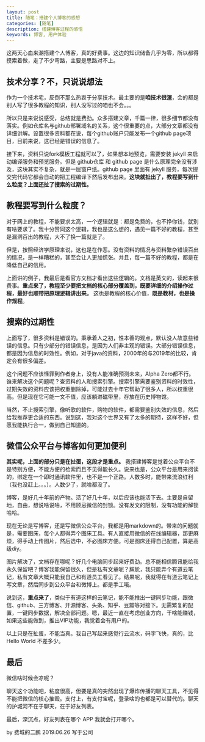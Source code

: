 ```yaml
---
layout: post
title: 随笔：搭建个人博客的感想
categories: [随笔]
description: 搭建博客过程的感悟
keywords: 博客, 用户体验
---
```


这两天心血来潮搭建个人博客，真的好费事。这边的知识储备几乎为零，所以都得摸索着做，走了不少弯路，主要是思路对不上。

## 技术分享？不，只说说想法

作为一个技术宅，反倒不那么热衷于分享技术。最主要的是**咱技术很渣**，会的都是别人写了很多教程的知识，别人没写过的咱也不会。。。

所以只是来说说感受，总结就是费劲。众多搭建文章，千篇一律，很多细节都没有落实。例如仓库名与github部署域名的关系，这个很重要的点，大部分文章都没有详细讲解。设置很多资料都在说，每个github账户只能发布一个github page项目，目前来说，这已经是错误的信息了。

接下来，资料只说fork模板工程就可以了，如果想本地预览，需要安装 jekyll 来启动编译服务和预览服务。但是 github仓库 和  github page 是什么原理完全没有涉及，这块其实不复杂，就是一层窗户纸。github page 里面有 jekyll 服务，每次提交完代码它都会自动的把工程编译下然后发布出来。**这块就扯出了，教程要写到什么粒度？上面还扯了搜索的过期性。**

## 教程要写到什么粒度？

对于网上的教程，不能要求太高，一个逻辑就是：都是免费的，也不挣你钱，就别有啥要求了。我十分赞同这个逻辑，我也是这么想的，遇见一篇不好的教程，甚至是漏洞百出的教程，大不了换一篇就是了。

但是，按照经济学原理来说，这也是在作恶。没有资料的情况与资料繁杂错误百出的情况，是一样糟糕的，甚至会让人更加慌张。并且，每一篇不好的教程，都是在降低自己的信用。

上面讲的例子，我最后是看官方文档才看出这些逻辑的。文档是英文的，读起来很费事。**重点来了，教程至少要把文档的核心部分覆盖到，既要详细的介绍操作过程，最好也顺带把原理逻辑讲出来。** 这也是教程的核心价值，**既是教材，也是操作规程**。

## 搜索的过期性

上面写了，很多资料是错误的。秉承着人之初，性本善的观点，默认没人故意些错误的信息。只有少部分的错误信息，是因为人们非主观的错误。大部分错误信息，都是因为信息的时效性。例如，对于java的资料，2000年的与2019年的比较，肯定会有很多偏差。

这个问题不应该怪罪到作者身上，没有人能准确预测未来，Alpha Zero都不行。谁来解决这个问题呢？查资料的人和搜索引擎。搜索引擎需要鉴别资料的时效性，过期失效的资料应该把权重删除掉，可能过去十年它帮助了很多人，所以权重很高。但是现在它可能一文不值，应该躺进磁带里，存放在历史博物馆。

当然，不止搜索引擎，像听歌的软件，购物的软件，都需要鉴别失效的信息，然后给我推荐更合适的东西。说到这，我对这个世界又有了太多的期待，这样不好，但愿我能执行合一，做到自己知道的。

## 微信公众平台与博客如何更加便利

**其实呢，上面的部分只是在扯蛋，这段才是重点。** 我搭建博客是觉着公众平台不是特别方便，不能方便的检索而且不见得能长久。说来也是，公众平台是用来阅读的，绑定在一个即时通讯软件里，也不是一个正路。人数多时，能带来流浪红利（我也没赶上。。。）。人数少了，就啥都没了。

博客，是好几十年前的产物。活了好几十年，以后应该也能活下去。主要是自留地，自由，想说啥说啥，不用顾忌微信的封锁。没有发文的限制，没有功能的解锁哈哈。

现在无论是写博客，还是写微信公众平台，我都是用markdown的。带来的问题就是，需要图床，每个人都得弄个图床工具。有人直接用微信的在线编辑器，那更麻烦，得手动上传图片，然后选中，不必图床方便。可是图床还得自己配置，算是高级diy。

图片解决了，文档存在哪呢？好几个电脑同步起来好费劲。总不能相信腾讯能给我永久保留吧？博客我能保留很久，但是私有文章呢？尴尬，我只能弄个有道云笔记，私有文章大概只能我自己和有道员工看见了。结果呢，我就得在有道云笔记上写文章，然后同步到公众平台和微博上。都是手工哦。

说到这，**重点来了**，类似于有道这样的云笔记，能不能推出一键同步功能，跟微信、github、三方博客、开源博客、头条、知乎、豆瓣等对接下。无需繁复的配置，一键同步数据，解决全部问题。嗯，最近一直在考虑创业方向，干啥能赚钱，如果这些能做到，推出VIP功能，我觉着会有用户的。

以上只是在扯蛋，不能当真。我自己写起来感觉行云流水，码字飞快，真的，比 Hello World 不差多少。

## 最后

微信啥时候会凉呢？

聊天这个功能吧，粘度很高，但要是真的突然出现了爆炸传播的聊天工具，不见得不能把微信的核心摧毁。支付上，有支付宝呢，登录啥的也都是可以替代的。聊天的护城河不在于聊天，在于好友列表。

最后，深沉点，好友列表在哪个 APP 我就会打开哪个。

by 费城的二鹏 2019.06.26 写于公司
